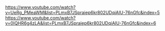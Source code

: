 https://www.youtube.com/watch?v=UeRg_PMeaWM&list=PLmxB7JSpraiep6kr802UDqiAIU-76nGfc&index=5
https://www.youtube.com/watch?v=0IQHR6g4zLA&list=PLmxB7JSpraiep6kr802UDqiAIU-76nGfc&index=6
